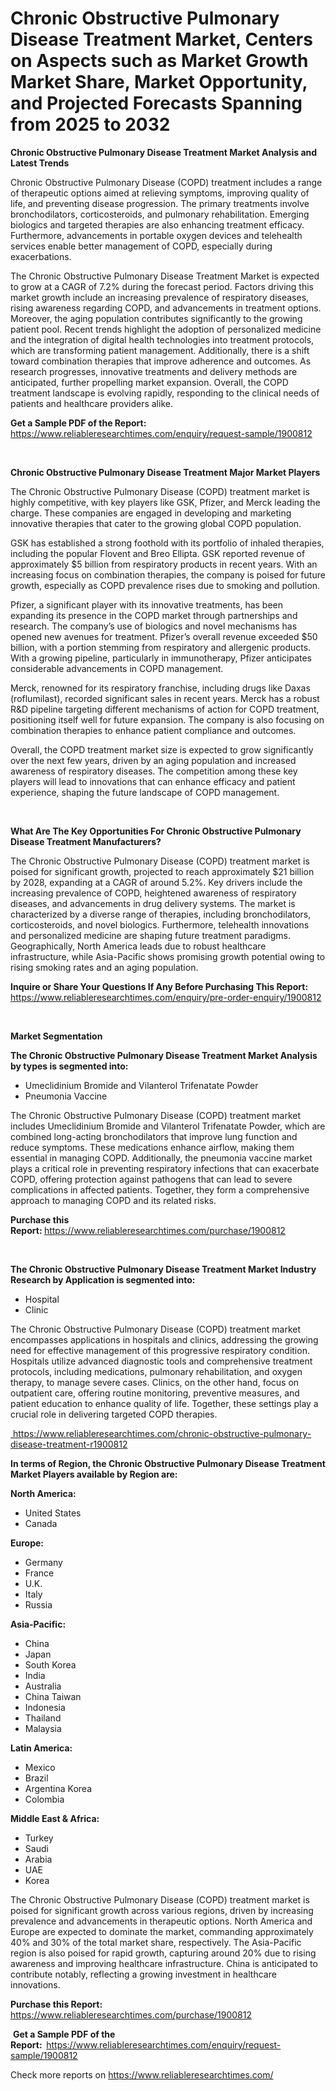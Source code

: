 <p><h1>Chronic Obstructive Pulmonary Disease Treatment Market, Centers on Aspects such as Market Growth Market Share, Market Opportunity, and Projected Forecasts Spanning from 2025 to 2032</h1></p><p><strong>Chronic Obstructive Pulmonary Disease Treatment Market Analysis and Latest Trends</strong></p>
<p><p>Chronic Obstructive Pulmonary Disease (COPD) treatment includes a range of therapeutic options aimed at relieving symptoms, improving quality of life, and preventing disease progression. The primary treatments involve bronchodilators, corticosteroids, and pulmonary rehabilitation. Emerging biologics and targeted therapies are also enhancing treatment efficacy. Furthermore, advancements in portable oxygen devices and telehealth services enable better management of COPD, especially during exacerbations.</p><p>The Chronic Obstructive Pulmonary Disease Treatment Market is expected to grow at a CAGR of 7.2% during the forecast period. Factors driving this market growth include an increasing prevalence of respiratory diseases, rising awareness regarding COPD, and advancements in treatment options. Moreover, the aging population contributes significantly to the growing patient pool. Recent trends highlight the adoption of personalized medicine and the integration of digital health technologies into treatment protocols, which are transforming patient management. Additionally, there is a shift toward combination therapies that improve adherence and outcomes. As research progresses, innovative treatments and delivery methods are anticipated, further propelling market expansion. Overall, the COPD treatment landscape is evolving rapidly, responding to the clinical needs of patients and healthcare providers alike.</p></p>
<p><strong>Get a Sample PDF of the Report:&nbsp;</strong> <a href="https://www.reliableresearchtimes.com/enquiry/request-sample/1900812?utm_campaign=3346&utm_medium=2&utm_source=Github&utm_content=ia&utm_term=08032025&utm_id=chronic-obstructive-pulmonary-disease-treatment">https://www.reliableresearchtimes.com/enquiry/request-sample/1900812</a></p>
<p>&nbsp;</p>
<p><strong>Chronic Obstructive Pulmonary Disease Treatment Major Market Players</strong></p>
<p><p>The Chronic Obstructive Pulmonary Disease (COPD) treatment market is highly competitive, with key players like GSK, Pfizer, and Merck leading the charge. These companies are engaged in developing and marketing innovative therapies that cater to the growing global COPD population.</p><p>GSK has established a strong foothold with its portfolio of inhaled therapies, including the popular Flovent and Breo Ellipta. GSK reported revenue of approximately $5 billion from respiratory products in recent years. With an increasing focus on combination therapies, the company is poised for future growth, especially as COPD prevalence rises due to smoking and pollution.</p><p>Pfizer, a significant player with its innovative treatments, has been expanding its presence in the COPD market through partnerships and research. The company’s use of biologics and novel mechanisms has opened new avenues for treatment. Pfizer’s overall revenue exceeded $50 billion, with a portion stemming from respiratory and allergenic products. With a growing pipeline, particularly in immunotherapy, Pfizer anticipates considerable advancements in COPD management.</p><p>Merck, renowned for its respiratory franchise, including drugs like Daxas (roflumilast), recorded significant sales in recent years. Merck has a robust R&D pipeline targeting different mechanisms of action for COPD treatment, positioning itself well for future expansion. The company is also focusing on combination therapies to enhance patient compliance and outcomes.</p><p>Overall, the COPD treatment market size is expected to grow significantly over the next few years, driven by an aging population and increased awareness of respiratory diseases. The competition among these key players will lead to innovations that can enhance efficacy and patient experience, shaping the future landscape of COPD management.</p></p>
<p>&nbsp;</p>
<p><strong>What Are The Key Opportunities For Chronic Obstructive Pulmonary Disease Treatment Manufacturers?</strong></p>
<p><p>The Chronic Obstructive Pulmonary Disease (COPD) treatment market is poised for significant growth, projected to reach approximately $21 billion by 2028, expanding at a CAGR of around 5.2%. Key drivers include the increasing prevalence of COPD, heightened awareness of respiratory diseases, and advancements in drug delivery systems. The market is characterized by a diverse range of therapies, including bronchodilators, corticosteroids, and novel biologics. Furthermore, telehealth innovations and personalized medicine are shaping future treatment paradigms. Geographically, North America leads due to robust healthcare infrastructure, while Asia-Pacific shows promising growth potential owing to rising smoking rates and an aging population.</p></p>
<p><strong>Inquire or Share Your Questions If Any Before Purchasing This Report:</strong> <a href="https://www.reliableresearchtimes.com/enquiry/pre-order-enquiry/1900812?utm_campaign=3346&utm_medium=2&utm_source=Github&utm_content=ia&utm_term=08032025&utm_id=chronic-obstructive-pulmonary-disease-treatment">https://www.reliableresearchtimes.com/enquiry/pre-order-enquiry/1900812</a></p>
<p>&nbsp;</p>
<p><strong>Market Segmentation</strong></p>
<p><strong>The Chronic Obstructive Pulmonary Disease Treatment Market Analysis by types is segmented into:</strong></p>
<p><ul><li>Umeclidinium Bromide and Vilanterol Trifenatate Powder</li><li>Pneumonia Vaccine</li></ul></p>
<p><p>The Chronic Obstructive Pulmonary Disease (COPD) treatment market includes Umeclidinium Bromide and Vilanterol Trifenatate Powder, which are combined long-acting bronchodilators that improve lung function and reduce symptoms. These medications enhance airflow, making them essential in managing COPD. Additionally, the pneumonia vaccine market plays a critical role in preventing respiratory infections that can exacerbate COPD, offering protection against pathogens that can lead to severe complications in affected patients. Together, they form a comprehensive approach to managing COPD and its related risks.</p></p>
<p><strong>Purchase this Report:&nbsp;</strong><a href="https://www.reliableresearchtimes.com/purchase/1900812?utm_campaign=3346&utm_medium=2&utm_source=Github&utm_content=ia&utm_term=08032025&utm_id=chronic-obstructive-pulmonary-disease-treatment">https://www.reliableresearchtimes.com/purchase/1900812</a></p>
<p>&nbsp;</p>
<p><strong>The Chronic Obstructive Pulmonary Disease Treatment Market Industry Research by Application is segmented into:</strong></p>
<p><ul><li>Hospital</li><li>Clinic</li></ul></p>
<p><p>The Chronic Obstructive Pulmonary Disease (COPD) treatment market encompasses applications in hospitals and clinics, addressing the growing need for effective management of this progressive respiratory condition. Hospitals utilize advanced diagnostic tools and comprehensive treatment protocols, including medications, pulmonary rehabilitation, and oxygen therapy, to manage severe cases. Clinics, on the other hand, focus on outpatient care, offering routine monitoring, preventive measures, and patient education to enhance quality of life. Together, these settings play a crucial role in delivering targeted COPD therapies.</p></p>
<p><a href="https://www.reliableresearchtimes.com/chronic-obstructive-pulmonary-disease-treatment-r1900812?utm_campaign=3346&utm_medium=2&utm_source=Github&utm_content=ia&utm_term=08032025&utm_id=chronic-obstructive-pulmonary-disease-treatment">&nbsp;https://www.reliableresearchtimes.com/chronic-obstructive-pulmonary-disease-treatment-r1900812</a></p>
<p><strong>In terms of Region, the Chronic Obstructive Pulmonary Disease Treatment Market Players available by Region are:</strong></p>
<p>
    <p> <strong> North America: </strong>
        <ul>
            <li>United States</li>
            <li>Canada</li>
        </ul>
        </p> 
    <p> <strong> Europe: </strong>
        <ul>
            <li>Germany</li>
            <li>France</li>
            <li>U.K.</li>
            <li>Italy</li>
            <li>Russia</li>
        </ul>
        </p> 
    <p> <strong> Asia-Pacific: </strong>
        <ul>
            <li>China</li>
            <li>Japan</li>
            <li>South Korea</li>
            <li>India</li>
            <li>Australia</li>
            <li>China Taiwan</li>
            <li>Indonesia</li>
            <li>Thailand</li>
            <li>Malaysia</li>
        </ul>
        </p> 
    <p> <strong> Latin America: </strong>
        <ul>
            <li>Mexico</li>
            <li>Brazil</li>
            <li>Argentina Korea</li>
            <li>Colombia</li>
        </ul>
        </p> 
    <p> <strong> Middle East & Africa: </strong>
        <ul>
            <li>Turkey</li>
            <li>Saudi</li>
            <li>Arabia</li>
            <li>UAE</li>
            <li>Korea</li>
        </ul>
    </p>
    </p>
<p><p>The Chronic Obstructive Pulmonary Disease (COPD) treatment market is poised for significant growth across various regions, driven by increasing prevalence and advancements in therapeutic options. North America and Europe are expected to dominate the market, commanding approximately 40% and 30% of the total market share, respectively. The Asia-Pacific region is also poised for rapid growth, capturing around 20% due to rising awareness and improving healthcare infrastructure. China is anticipated to contribute notably, reflecting a growing investment in healthcare innovations.</p></p>
<p><strong>Purchase this Report: </strong><a href="https://www.reliableresearchtimes.com/purchase/1900812?utm_campaign=3346&utm_medium=2&utm_source=Github&utm_content=ia&utm_term=08032025&utm_id=chronic-obstructive-pulmonary-disease-treatment">https://www.reliableresearchtimes.com/purchase/1900812</a></p>
<p>&nbsp;<strong>Get a Sample PDF of the Report:&nbsp;&nbsp;</strong><a href="https://www.reliableresearchtimes.com/enquiry/request-sample/1900812?utm_campaign=3346&utm_medium=2&utm_source=Github&utm_content=ia&utm_term=08032025&utm_id=chronic-obstructive-pulmonary-disease-treatment">https://www.reliableresearchtimes.com/enquiry/request-sample/1900812</a></p>
<p><strong></strong></p>
<p>Check more reports on <a href="https://www.reliableresearchtimes.com/?utm_campaign=3346&utm_medium=2&utm_source=Github&utm_content=ia&utm_term=08032025&utm_id=chronic-obstructive-pulmonary-disease-treatment">https://www.reliableresearchtimes.com/</a></p>